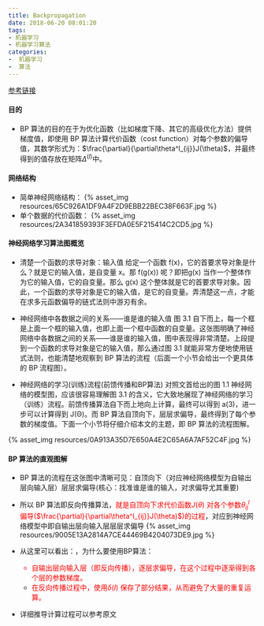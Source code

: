 ```yaml
---
title: Backpropagation
date: 2018-06-20 08:01:20
tags: 
- 机器学习
- 机器学习算法
categories: 
-  机器学习
-  算法
---
```


[参考链接](https://www.cnblogs.com/andywenzhi/p/7295262.html?utm_source=itdadao&utm_medium=referral)

#### 目的
- BP 算法的目的在于为优化函数（比如梯度下降、其它的高级优化方法）提供梯度值，即使用 BP 算法计算代价函数（cost function）对每个参数的偏导值，其数学形式为：$\frac{\partial}{\partial\theta^l_{ij}}J(\theta)$，并最终得到的值存放在矩阵$\Delta^{(l)}$中。

#### 网络结构
- 简单神经网络结构：
  {% asset_img resources/65C926A1DF9A4F2D9EBB22BEC38F663F.jpg %}
- 单个数据的代价函数：
  {% asset_img resources/2A341859393F3EFDA0E5F215414C2CD5.jpg %}

#### 神经网络学习算法图概览
- 清楚一个函数的求导对象：输入值
  给定一个函数 f(x)，它的首要求导对象是什么？就是它的输入值，是自变量 x。那 f(g(x)) 呢？即把g(x) 当作一个整体作为它的输入值，它的自变量。那么 g(x) 这个整体就是它的首要求导对象。因此，一个函数的求导对象是它的输入值，是它的自变量。弄清楚这一点，才能在求多元函数偏导的链式法则中游刃有余。

- 神经网络中各数据之间的关系——谁是谁的输入值
  图 3.1 自下而上，每一个框是上面一个框的输入值，也即上面一个框中函数的自变量。这张图明确了神经网络中各数据之间的关系——谁是谁的输入值，图中表现得非常清楚。上段提到一个函数的求导对象是它的输入值，那么通过图 3.1 就能非常方便地使用链式法则，也能清楚地观察到 BP 算法的流程（后面一个小节会给出一个更具体的 BP 流程图）。

- 神经网络的学习(训练)流程(前馈传播和BP算法)
  对照文首给出的图 1.1 神经网络的模型图，应该很容易理解图 3.1 的含义，它大致地展现了神经网络的学习（训练）流程。前馈传播算法自下而上地向上计算，最终可以得到 a(3)，进一步可以计算得到 J(Θ)。而 BP 算法自顶向下，层层求偏导，最终得到了每个参数的梯度值。下面一个小节将仔细介绍本文的主题，即 BP 算法的流程图解。

{% asset_img resources/0A913A35D7E650A4E2C65A6A7AF52C4F.jpg %}

#### BP 算法的直观图解
  - BP 算法的流程在这张图中清晰可见：自顶向下（对应神经网络模型为自输出层向输入层）层层求偏导(核心：找准谁是谁的输入，对求偏导尤其重要)
  - 所以 BP 算法即反向传播算法，<font color='red'>就是自顶向下求代价函数$J(\theta)$ 对各个参数$\theta^l_{ij}$ 偏导($\frac{\partial}{\partial\theta^l_{ij}}J(\theta)$)的过程</font>，对应到神经网络模型中即自输出层向输入层层层求偏导
  {% asset_img resources/9005E13A2814A7CE44469B4204073DE9.jpg %}
  - 从这里可以看出：，为什么要使用BP算法：<font color='red'>
    - 自输出层向输入层（即反向传播），逐层求偏导，在这个过程中逐渐得到各个层的参数梯度。
    - 在反向传播过程中，使用$\delta(l)$ 保存了部分结果，从而避免了大量的重复运算。</font>

  - 详细推导计算过程可以参考原文